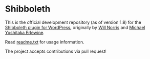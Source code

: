 Shibboleth
==========

This is the official development repository (as of version 1.8) for the [Shibboleth plugin for WordPress](http://wordpress.org/plugins/shibboleth), originally by [Will Norris](https://github.com/willnorris) and [Michael Yoshitaka Erlewine](https://github.com/mitcho).

Read [readme.txt](https://github.com/michaelryanmcneill/shibboleth/blob/master/readme.txt) for usage information.

The project accepts contributions via pull request!
